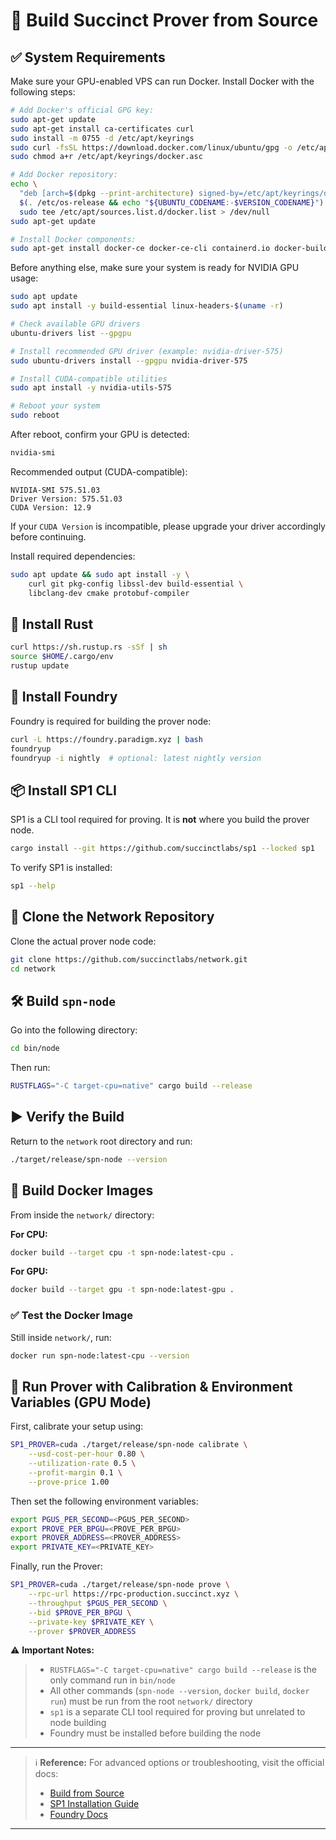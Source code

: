 # 🚀 Build Succinct Prover from Source

## ✅ System Requirements

Make sure your GPU-enabled VPS can run Docker. Install Docker with the following steps:

```bash
# Add Docker's official GPG key:
sudo apt-get update
sudo apt-get install ca-certificates curl
sudo install -m 0755 -d /etc/apt/keyrings
sudo curl -fsSL https://download.docker.com/linux/ubuntu/gpg -o /etc/apt/keyrings/docker.asc
sudo chmod a+r /etc/apt/keyrings/docker.asc

# Add Docker repository:
echo \
  "deb [arch=$(dpkg --print-architecture) signed-by=/etc/apt/keyrings/docker.asc] https://download.docker.com/linux/ubuntu \
  $(. /etc/os-release && echo "${UBUNTU_CODENAME:-$VERSION_CODENAME}") stable" | \
  sudo tee /etc/apt/sources.list.d/docker.list > /dev/null
sudo apt-get update

# Install Docker components:
sudo apt-get install docker-ce docker-ce-cli containerd.io docker-buildx-plugin docker-compose-plugin
```

Before anything else, make sure your system is ready for NVIDIA GPU usage:

```bash
sudo apt update
sudo apt install -y build-essential linux-headers-$(uname -r)

# Check available GPU drivers
ubuntu-drivers list --gpgpu

# Install recommended GPU driver (example: nvidia-driver-575)
sudo ubuntu-drivers install --gpgpu nvidia-driver-575

# Install CUDA-compatible utilities
sudo apt install -y nvidia-utils-575

# Reboot your system
sudo reboot
```

After reboot, confirm your GPU is detected:

```bash
nvidia-smi
```

Recommended output (CUDA-compatible):

```
NVIDIA-SMI 575.51.03
Driver Version: 575.51.03
CUDA Version: 12.9
```

If your `CUDA Version` is incompatible, please upgrade your driver accordingly before continuing.

Install required dependencies:

```bash
sudo apt update && sudo apt install -y \
    curl git pkg-config libssl-dev build-essential \
    libclang-dev cmake protobuf-compiler
```

## 🦀 Install Rust

```bash
curl https://sh.rustup.rs -sSf | sh
source $HOME/.cargo/env
rustup update
```

## 🔧 Install Foundry

Foundry is required for building the prover node:

```bash
curl -L https://foundry.paradigm.xyz | bash
foundryup
foundryup -i nightly  # optional: latest nightly version
```

## 📦 Install SP1 CLI

SP1 is a CLI tool required for proving. It is **not** where you build the prover node.

```bash
cargo install --git https://github.com/succinctlabs/sp1 --locked sp1
```

To verify SP1 is installed:

```bash
sp1 --help
```

## 🔄 Clone the Network Repository

Clone the actual prover node code:

```bash
git clone https://github.com/succinctlabs/network.git
cd network
```

## 🛠 Build `spn-node`

Go into the following directory:

```bash
cd bin/node
```

Then run:

```bash
RUSTFLAGS="-C target-cpu=native" cargo build --release
```

## ▶️ Verify the Build

Return to the `network` root directory and run:

```bash
./target/release/spn-node --version
```

## 🐳 Build Docker Images

From inside the `network/` directory:

**For CPU:**

```bash
docker build --target cpu -t spn-node:latest-cpu .
```

**For GPU:**

```bash
docker build --target gpu -t spn-node:latest-gpu .
```

### ✅ Test the Docker Image

Still inside `network/`, run:

```bash
docker run spn-node:latest-cpu --version
```

## 🎯 Run Prover with Calibration & Environment Variables (GPU Mode)

First, calibrate your setup using:

```bash
SP1_PROVER=cuda ./target/release/spn-node calibrate \
    --usd-cost-per-hour 0.80 \
    --utilization-rate 0.5 \
    --profit-margin 0.1 \
    --prove-price 1.00
```

Then set the following environment variables:

```bash
export PGUS_PER_SECOND=<PGUS_PER_SECOND>
export PROVE_PER_BPGU=<PROVE_PER_BPGU>
export PROVER_ADDRESS=<PROVER_ADDRESS>
export PRIVATE_KEY=<PRIVATE_KEY>
```

Finally, run the Prover:

```bash
SP1_PROVER=cuda ./target/release/spn-node prove \
    --rpc-url https://rpc-production.succinct.xyz \
    --throughput $PGUS_PER_SECOND \
    --bid $PROVE_PER_BPGU \
    --private-key $PRIVATE_KEY \
    --prover $PROVER_ADDRESS
```

⚠️ **Important Notes:**

> * `RUSTFLAGS="-C target-cpu=native" cargo build --release` is the only command run in `bin/node`
> * All other commands (`spn-node --version`, `docker build`, `docker run`) must be run from the root `network/` directory
> * `sp1` is a separate CLI tool required for proving but unrelated to node building
> * Foundry must be installed before building the node

---

> ℹ️ **Reference:** For advanced options or troubleshooting, visit the official docs:
>
> * [Build from Source](https://docs.succinct.xyz/docs/provers/installation/build-from-source)
> * [SP1 Installation Guide](https://docs.succinct.xyz/docs/sp1/getting-started/install)
> * [Foundry Docs](https://getfoundry.sh/)

---
